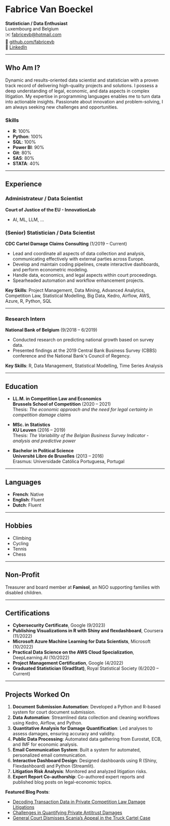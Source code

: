 # Fabrice Van Boeckel

**Statistician / Data Enthusiast**  
Luxembourg and Belgium  
✉️ [fabricevb@hotmail.com](mailto:fabricevb@hotmail.com)  
🐙 [github.com/fabricevb](https://github.com/fabricevb)  
💼 [LinkedIn](https://www.linkedin.com/in/fabricevb/)

---

## Who Am I?

Dynamic and results-oriented data scientist and statistician with a proven track record of delivering high-quality projects and solutions. I possess a deep understanding of legal, economic, and data aspects in complex litigation. My expertise in programming languages enables me to turn data into actionable insights. Passionate about innovation and problem-solving, I am always seeking new challenges and opportunities.

### Skills

- **R**: 100%  
- **Python**: 100%  
- **SQL**: 100%  
- **Power BI**: 90%  
- **Git**: 80%  
- **SAS**: 80%  
- **STATA**: 40%

---

## Experience

### Administrateur / Data Scientist
**Court of Justice of the EU - InnovationLab**
- AI, ML, LLM, ...

### (Senior) Statistician / Data Scientist  
**CDC Cartel Damage Claims Consulting** (1/2019 – Current)  
- Lead and coordinate all aspects of data collection and analysis, communicating effectively with external parties across Europe.  
- Develop and maintain coding pipelines, create interactive dashboards, and perform econometric modeling.  
- Handle data, economics, and legal aspects within court proceedings.  
- Spearheaded automation and workflow enhancement projects.  

**Key Skills**: Project Management, Data Mining, Advanced Analytics, Competition Law, Statistical Modelling, Big Data, Kedro, Airflow, AWS, Azure, R, Python, SQL

---

### Research Intern  
**National Bank of Belgium** (9/2018 – 6/2019)  
- Conducted research on predicting national growth based on survey data.  
- Presented findings at the 2019 Central Bank Business Survey (CBBS) conference and the National Bank's Council of Regency.  

**Key Skills**: R, Data Management, Statistical Modelling, Time Series Analysis

---

## Education

- **LL.M. in Competition Law and Economics**  
  **Brussels School of Competition** (2020 – 2021)  
  Thesis: *The economic approach and the need for legal certainty in competition damage claims*  

- **MSc. in Statistics**  
  **KU Leuven** (2016 – 2019)  
  Thesis: *The Variability of the Belgian Business Survey Indicator - analysis and predictive power*  

- **Bachelor in Political Science**  
  **Université Libre de Bruxelles** (2013 – 2016)  
  Erasmus: Universidade Católica Portuguesa, Portugal  

---

## Languages

- **French**: Native  
- **English**: Fluent  
- **Dutch**: Fluent  

---

## Hobbies

- Climbing  
- Cycling  
- Tennis  
- Chess  

---

## Non-Profit

Treasurer and board member at **Famisol**, an NGO supporting families with disabled children.

---

## Certifications

- **Cybersecurity Certificate**, Google (9/2023)  
- **Publishing Visualizations in R with Shiny and flexdashboard**, Coursera (11/2022)  
- **Microsoft Azure Machine Learning for Data Scientists**, Microsoft (10/2022)  
- **Practical Data Science on the AWS Cloud Specialization**, DeepLearning.AI (10/2022)  
- **Project Management Certification**, Google (4/2022)  
- **Graduated Statistician (GradStat)**, Royal Statistical Society (6/2020 – Current)

---

## Projects Worked On

1. **Document Submission Automation**: Developed a Python and R-based system for court document submission.  
2. **Data Automation**: Streamlined data collection and cleaning workflows using Kedro, Airflow, and Python.  
3. **Quantitative Analysis for Damage Quantification**: Led analyses to assess damages, ensuring accuracy and validity.  
4. **Public Data Processing**: Automated data gathering from Eurostat, ECB, and IMF for economic analysis.  
5. **Email Communication System**: Built a system for automated, personalized email communication.  
6. **Interactive Dashboard Design**: Designed dashboards using R (Shiny, Flexdashboard) and Python (Streamlit).  
7. **Litigation Risk Analysis**: Monitored and analyzed litigation risks.  
8. **Expert Report Co-authorship**: Co-authored expert reports and published blog posts on legal-economic topics.  

**Featured Blog Posts**:  
- [Decoding Transaction Data in Private Competition Law Damage Litigations](https://www.lexology.com/library/detail.aspx?g=27c15931-634a-4b85-a808-deea3fbcdbc5)  
- [Challenges in Quantifying Private Antitrust Damages](https://www.lexology.com/library/detail.aspx?g=f9b77257-81f2-40bc-90a6-98e51e9d117b)  
- [General Court Dismisses Scania’s Appeal in the Truck Cartel Case](https://www.lexology.com/library/detail.aspx?g=24f37af4-4478-4ebab158-3410faf19f84)
